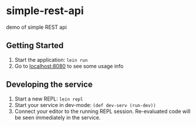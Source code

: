 # simple-rest-api

demo of simple REST api

## Getting Started

1. Start the application: `lein run`
2. Go to [localhost:8080](http://localhost:8080/) to see some usage info


## Developing the service

1. Start a new REPL: `lein repl`
2. Start your service in dev-mode: `(def dev-serv (run-dev))`
3. Connect your editor to the running REPL session.
   Re-evaluated code will be seen immediately in the service.
